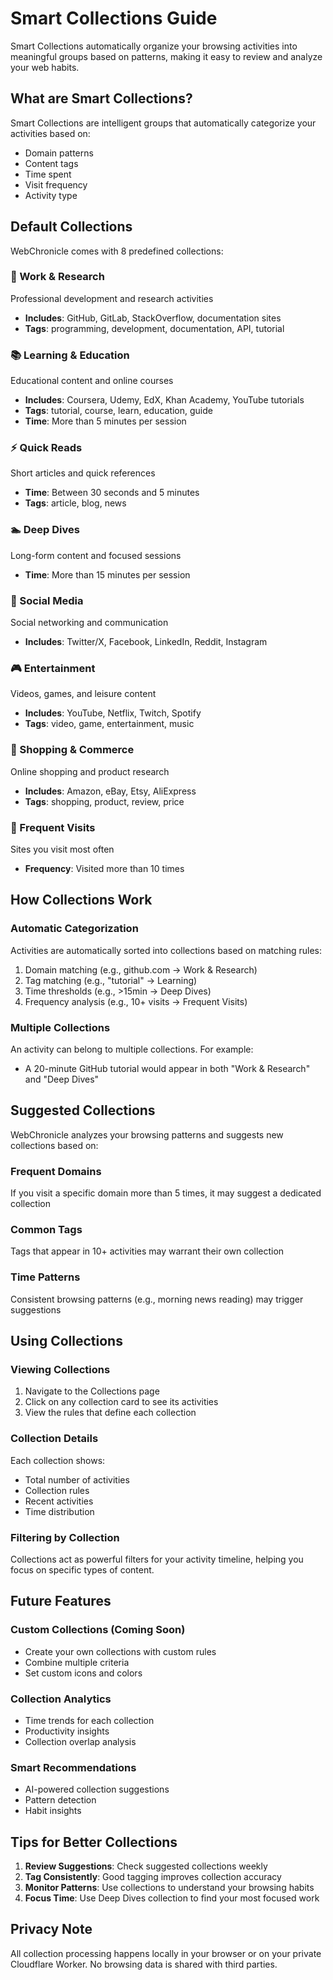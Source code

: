 # Smart Collections Guide

Smart Collections automatically organize your browsing activities into meaningful groups based on patterns, making it easy to review and analyze your web habits.

## What are Smart Collections?

Smart Collections are intelligent groups that automatically categorize your activities based on:
- Domain patterns
- Content tags
- Time spent
- Visit frequency
- Activity type

## Default Collections

WebChronicle comes with 8 predefined collections:

### 💼 Work & Research
Professional development and research activities
- **Includes**: GitHub, GitLab, StackOverflow, documentation sites
- **Tags**: programming, development, documentation, API, tutorial

### 📚 Learning & Education
Educational content and online courses
- **Includes**: Coursera, Udemy, EdX, Khan Academy, YouTube tutorials
- **Tags**: tutorial, course, learn, education, guide
- **Time**: More than 5 minutes per session

### ⚡ Quick Reads
Short articles and quick references
- **Time**: Between 30 seconds and 5 minutes
- **Tags**: article, blog, news

### 🏊 Deep Dives
Long-form content and focused sessions
- **Time**: More than 15 minutes per session

### 💬 Social Media
Social networking and communication
- **Includes**: Twitter/X, Facebook, LinkedIn, Reddit, Instagram

### 🎮 Entertainment
Videos, games, and leisure content
- **Includes**: YouTube, Netflix, Twitch, Spotify
- **Tags**: video, game, entertainment, music

### 🛒 Shopping & Commerce
Online shopping and product research
- **Includes**: Amazon, eBay, Etsy, AliExpress
- **Tags**: shopping, product, review, price

### 🔄 Frequent Visits
Sites you visit most often
- **Frequency**: Visited more than 10 times

## How Collections Work

### Automatic Categorization
Activities are automatically sorted into collections based on matching rules:
1. Domain matching (e.g., github.com → Work & Research)
2. Tag matching (e.g., "tutorial" → Learning)
3. Time thresholds (e.g., >15min → Deep Dives)
4. Frequency analysis (e.g., 10+ visits → Frequent Visits)

### Multiple Collections
An activity can belong to multiple collections. For example:
- A 20-minute GitHub tutorial would appear in both "Work & Research" and "Deep Dives"

## Suggested Collections

WebChronicle analyzes your browsing patterns and suggests new collections based on:

### Frequent Domains
If you visit a specific domain more than 5 times, it may suggest a dedicated collection

### Common Tags
Tags that appear in 10+ activities may warrant their own collection

### Time Patterns
Consistent browsing patterns (e.g., morning news reading) may trigger suggestions

## Using Collections

### Viewing Collections
1. Navigate to the Collections page
2. Click on any collection card to see its activities
3. View the rules that define each collection

### Collection Details
Each collection shows:
- Total number of activities
- Collection rules
- Recent activities
- Time distribution

### Filtering by Collection
Collections act as powerful filters for your activity timeline, helping you focus on specific types of content.

## Future Features

### Custom Collections (Coming Soon)
- Create your own collections with custom rules
- Combine multiple criteria
- Set custom icons and colors

### Collection Analytics
- Time trends for each collection
- Productivity insights
- Collection overlap analysis

### Smart Recommendations
- AI-powered collection suggestions
- Pattern detection
- Habit insights

## Tips for Better Collections

1. **Review Suggestions**: Check suggested collections weekly
2. **Tag Consistently**: Good tagging improves collection accuracy
3. **Monitor Patterns**: Use collections to understand your browsing habits
4. **Focus Time**: Use Deep Dives collection to find your most focused work

## Privacy Note

All collection processing happens locally in your browser or on your private Cloudflare Worker. No browsing data is shared with third parties.